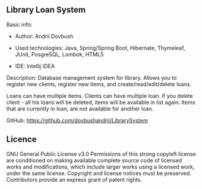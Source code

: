 Library Loan System
------
Basic info:
- Author: Andrii Dovbush

- Used technologies: Java, Spring/Spring Boot, Hibernate, Thymeleaf, JUnit,
  PosgreSQL, Lombok, HTML5

- IDE: Intellij IDEA

Description:
Database management system for library. Allows you to register new clients,
register new items, and create/read/edit/delete loans.
 
Loans can have multiple items. Clients can have multiple loan.
If you delete client - all his loans will be deleted, items will be
available in list again.
Items that are currently in loan, are not available for another loan.

GitHub:  https://github.com/dovbushandrii/LibrarySystem

Licence
-------

GNU General Public License v3.0
Permissions of this strong copyleft license are conditioned on making available complete source code of 
licensed works and modifications, which include larger works using a licensed work, under the same license.
Copyright and license notices must be preserved. Contributors provide an express grant of patent rights.